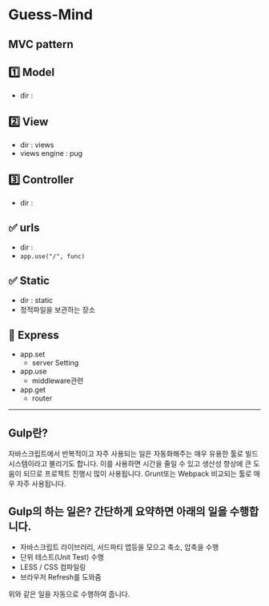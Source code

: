 # Guess-Mind

## MVC pattern

## 1️⃣ Model
* dir :

## 2️⃣ View
* dir : views
* views engine : pug

## 3️⃣ Controller
*  dir :

## ✅ urls
* dir : 
* `app.use("/", func)`

## ✅ Static
* dir : static
* 정적파일을 보관하는 장소

## 📑 Express
* app.set
    * server Setting 
* app.use
    * middleware관련
* app.get
    * router

-------------

## Gulp란?
 자바스크립트에서 반복적이고 자주 사용되는 일은 자동화해주는 매우 유용한 툴로 빌드시스템이라고 불리기도 합니다. 이를 사용하면 시간을 줄일 수 있고 생산성 향상에 큰 도움이 되므로 프로젝트 진행시 많이 사용됩니다. Grunt또는 Webpack 비교되는 툴로 매우 자주 사용됩니다.



##  Gulp의 하는 일은? 간단하게 요약하면 아래의 일을 수행합니다.
- 자바스크립트 라이브러리, 서드파티 앱등을 모으고 축소, 압축을 수행
- 단위 테스트(Unit Test) 수행
- LESS / CSS 컴파일링
- 브라우저 Refresh를 도와줌

위와 같은 일을 자동으로 수행하여 줍니다.



